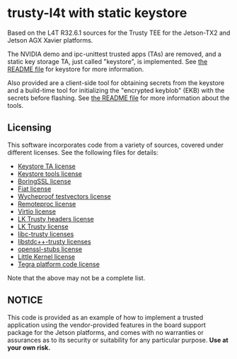 # trusty-l4t with static keystore

Based on the L4T R32.6.1 sources for the Trusty TEE for
the Jetson-TX2 and Jetson AGX Xavier platforms.

The NVIDIA demo and ipc-unittest trusted apps (TAs) are
removed, and a static key storage TA, just called "keystore",
is implemented.  See [the README file](app/keystore/README.md)
for keystore for more information.

Also provided are a client-side tool for obtaining secrets
from the keystore and a build-time tool for initializing
the "encrypted keyblob" (EKB) with the secrets before
flashing.  See [the README file](tools/README.md) for
more information about the tools.

## Licensing

This software incorporates code from a variety of sources,
covered under different licenses. See the following
files for details:

* [Keystore TA license](app/keystore/LICENSE)
* [Keystore tools license](tools/LICENSE)
* [BoringSSL license](external/boringssl/src/LICENSE)
* [Fiat license](external/boringssl/src/third_party/fiat/LICENSE)
* [Wycheproof testvectors license](external/boringssl/src/third_party/wycheproof_testvectors/LICENSE)
* [Remoteproc license](external/headers/include/remoteproc/LICENSE)
* [Virtio license](external/headers/include/virtio/NOTICE)
* [LK Trusty headers license](lib/include/LICENSE)
* [LK Trusty license](lk/trusty/LICENSE)
* [libc-trusty licenses](lib/lib/libc-trusty/NOTICE)
* [libstdc++-trusty licenses](lib/lib/libstdc++-trusty/NOTICE)
* [openssl-stubs license](lib/openssl-stubs/LICENSE)
* [Little Kernel license](lk/common/LICENSE)
* [Tegra platform code license](tegra/public/LICENSE)

Note that the above may not be a complete list.

## NOTICE

This code is provided as an example of how to implement a
trusted application using the vendor-provided features in
the board support package for the Jetson platforms, and
comes with no warranties or assurances as to its security
or suitability for any particular purpose.  **Use at your
own risk.**
